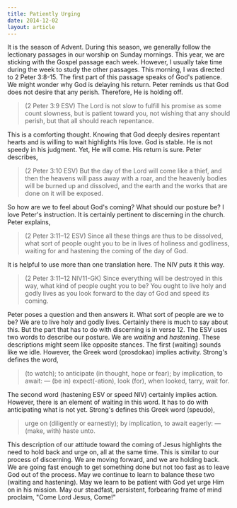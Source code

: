 ```yaml
---
title: Patiently Urging
date: 2014-12-02
layout: article
---
```

 
It is the season of Advent. During this season, we generally follow the lectionary passages in our worship on Sunday mornings. This year, we are sticking with the Gospel passage each week. However, I usually take time during the week to study the other passages. This morning, I was directed to 2 Peter 3:8-15. The first part of this passage speaks of God's patience. We might wonder why God is delaying his return. Peter reminds us that God does not desire that any perish. Therefore, He is holding off. 

>(2 Peter 3:9 ESV) The Lord is not slow to fulfill his promise as some count slowness, but is patient toward you, not wishing that any should perish, but that all should reach repentance.

This is a comforting thought. Knowing that God deeply desires repentant hearts and is willing to wait highlights His love. God is stable. He is not speedy in his judgment. Yet, He will come. His return is sure. Peter describes,

>(2 Peter 3:10 ESV) But the day of the Lord will come like a thief, and then the heavens will pass away with a roar, and the heavenly bodies will be burned up and dissolved, and the earth and the works that are done on it will be exposed.

So how are we to feel about God's coming? What should our posture be? I love Peter's instruction. It is certainly pertinent to discerning in the church. Peter explains,

>(2 Peter 3:11–12 ESV) Since all these things are thus to be dissolved, what sort of people ought you to be in lives of holiness and godliness, waiting for and hastening the coming of the day of God.

It is helpful to use more than one translation here. The NIV puts it this way.

>(2 Peter 3:11–12 NIV11-GK) Since everything will be destroyed in this way, what kind of people ought you to be? You ought to live holy and godly lives as you look forward to the day of God and speed its coming.

Peter poses a question and then answers it. What sort of people are we to be? We are to live holy and godly lives. Certainly there is much to say about this. But the part that has to do with discerning is in verse 12. The ESV uses two words to describe our posture. We are *waiting* and *hastening*. These descriptions might seem like opposite stances. The first (waiting) sounds like we idle. However, the Greek word (prosdokao) implies activity. Strong's defines the word,

>(to watch); to anticipate (in thought, hope or fear); by implication, to await: — (be in) expect(-ation), look (for), when looked, tarry, wait for.

The second word (hastening ESV or speed NIV) certainly implies action. However, there is an element of waiting in this word. It has to do with anticipating what is not yet. Strong's defines this Greek word (speudo),

>urge on (diligently or earnestly); by implication, to await eagerly: — (make, with) haste unto.

This description of our attitude toward the coming of Jesus highlights the need to hold back and urge on, all at the same time. This is similar to our process of discerning. We are moving forward, and we are holding back. We are going fast enough to get something done but not too fast as to leave God out of the process. May we continue to learn to balance these two (waiting and hastening). May we learn to be patient with God yet urge Him on in his mission. May our steadfast, persistent, forbearing frame of mind proclaim, "Come Lord Jesus, Come!"

